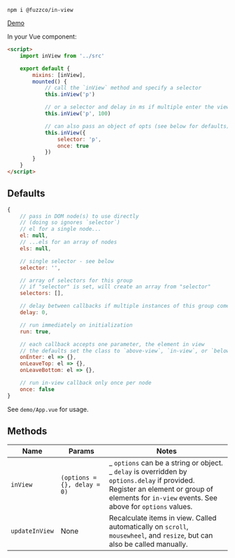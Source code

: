 `npm i @fuzzco/in-view`

[Demo](https://fuzzco.github.io/in-view/)

In your Vue component:

```html
<script>
    import inView from '../src'

    export default {
        mixins: [inView],
        mounted() {
            // call the `inView` method and specify a selector
            this.inView('p')

            // or a selector and delay in ms if multiple enter the viewport at once
            this.inView('p', 100)

            // can also pass an object of opts (see below for defaults)
            this.inView({
                selector: 'p',
                once: true
            })
        }
    }
</script>
```

## Defaults

```js
{
    // pass in DOM node(s) to use directly
    // (doing so ignores `selector`)
    // el for a single node...
    el: null,
    // ...els for an array of nodes
    els: null,

    // single selector - see below
    selector: '',

    // array of selectors for this group
    // if "selector" is set, will create an array from "selector"
    selectors: [],

    // delay between callbacks if multiple instances of this group come in view at once
    delay: 0,

    // run immediately on initialization
    run: true,

    // each callback accepts one parameter, the element in view
    // the defaults set the class to `above-view`, `in-view`, or `below-view`
    onEnter: el => {},
    onLeaveTop: el => {},
    onLeaveBottom: el => {},

    // run in-view callback only once per node
    once: false
}
```

See `demo/App.vue` for usage.

## Methods

| Name           | Params                      | Notes                                                                                                                                                                                                 |
| -------------- | --------------------------- | ----------------------------------------------------------------------------------------------------------------------------------------------------------------------------------------------------- |
| `inView`       | `(options = {}, delay = 0)` | _ `options` can be a string or object.<br/>_ `delay` is overridden by `options.delay` if provided.<br/>Register an element or group of elements for `in-view` events. See above for `options` values. |
| `updateInView` | None                        | Recalculate items in view. Called automatically on `scroll`, `mousewheel`, and `resize`, but can also be called manually.                                                                             |
